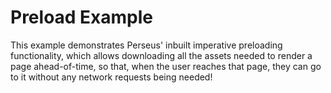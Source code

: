 # Preload Example

This example demonstrates Perseus' inbuilt imperative preloading functionality, which allows downloading all the assets needed to render a page ahead-of-time, so that, when the user reaches that page, they can go to it without any network requests being needed!
